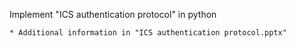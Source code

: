 Implement "ICS authentication protocol" in python

    * Additional information in "ICS authentication protocol.pptx"
